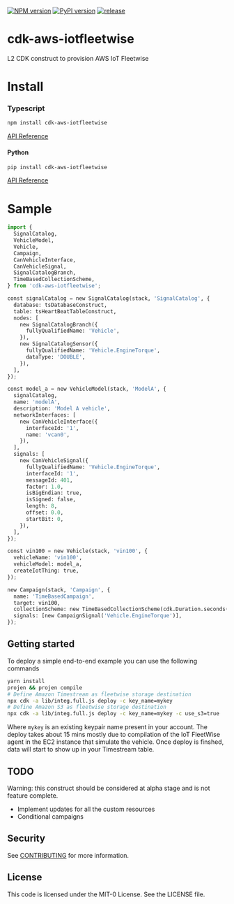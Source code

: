 [![NPM version](https://badge.fury.io/js/cdk-aws-iotfleetwise.svg)](https://badge.fury.io/js/cdk-aws-iotfleetwise)
[![PyPI version](https://badge.fury.io/py/cdk-aws-iotfleetwise.svg)](https://badge.fury.io/py/cdk-aws-iotfleetwise)
[![release](https://github.com/aws-samples/cdk-aws-iotfleetwise/actions/workflows/release.yml/badge.svg)](https://github.com/aws-samples/cdk-aws-iotfleetwise/actions/workflows/release.yml)

# cdk-aws-iotfleetwise

L2 CDK construct to provision AWS IoT Fleetwise

# Install

### Typescript

```sh
npm install cdk-aws-iotfleetwise
```

[API Reference](doc/api-typescript.md)

#### Python

```sh
pip install cdk-aws-iotfleetwise
```

[API Reference](doc/api-python.md)

# Sample

```python
import {
  SignalCatalog,
  VehicleModel,
  Vehicle,
  Campaign,
  CanVehicleInterface,
  CanVehicleSignal,
  SignalCatalogBranch,
  TimeBasedCollectionScheme,
} from 'cdk-aws-iotfleetwise';

const signalCatalog = new SignalCatalog(stack, 'SignalCatalog', {
  database: tsDatabaseConstruct,
  table: tsHeartBeatTableConstruct,
  nodes: [
    new SignalCatalogBranch({
      fullyQualifiedName: 'Vehicle',
    }),
    new SignalCatalogSensor({
      fullyQualifiedName: 'Vehicle.EngineTorque',
      dataType: 'DOUBLE',
    }),
  ],
});

const model_a = new VehicleModel(stack, 'ModelA', {
  signalCatalog,
  name: 'modelA',
  description: 'Model A vehicle',
  networkInterfaces: [
    new CanVehicleInterface({
      interfaceId: '1',
      name: 'vcan0',
    }),
  ],
  signals: [
    new CanVehicleSignal({
      fullyQualifiedName: 'Vehicle.EngineTorque',
      interfaceId: '1',
      messageId: 401,
      factor: 1.0,
      isBigEndian: true,
      isSigned: false,
      length: 8,
      offset: 0.0,
      startBit: 0,
    }),
  ],
});

const vin100 = new Vehicle(stack, 'vin100', {
  vehicleName: 'vin100',
  vehicleModel: model_a,
  createIotThing: true,
});

new Campaign(stack, 'Campaign', {
  name: 'TimeBasedCampaign',
  target: vin100,
  collectionScheme: new TimeBasedCollectionScheme(cdk.Duration.seconds(10)),
  signals: [new CampaignSignal('Vehicle.EngineTorque')],
});
```

## Getting started

To deploy a simple end-to-end example you can use the following commands

```sh
yarn install
projen && projen compile
# Define Amazon Timestream as fleetwise storage destination
npx cdk -a lib/integ.full.js deploy -c key_name=mykey
# Define Amazon S3 as fleetwise storage destination
npx cdk -a lib/integ.full.js deploy -c key_name=mykey -c use_s3=true
```

Where `mykey` is an existing keypair name present in your account.
The deploy takes about 15 mins mostly due to compilation of the IoT FleetWise agent in the
EC2 instance that simulate the vehicle. Once deploy is finshed, data will start to show up in your Timestream table.

## TODO

Warning: this construct should be considered at alpha stage and is not feature complete.

* Implement updates for all the custom resources
* Conditional campaigns

## Security

See [CONTRIBUTING](CONTRIBUTING.md#security-issue-notifications) for more
information.

## License

This code is licensed under the MIT-0 License. See the LICENSE file.
